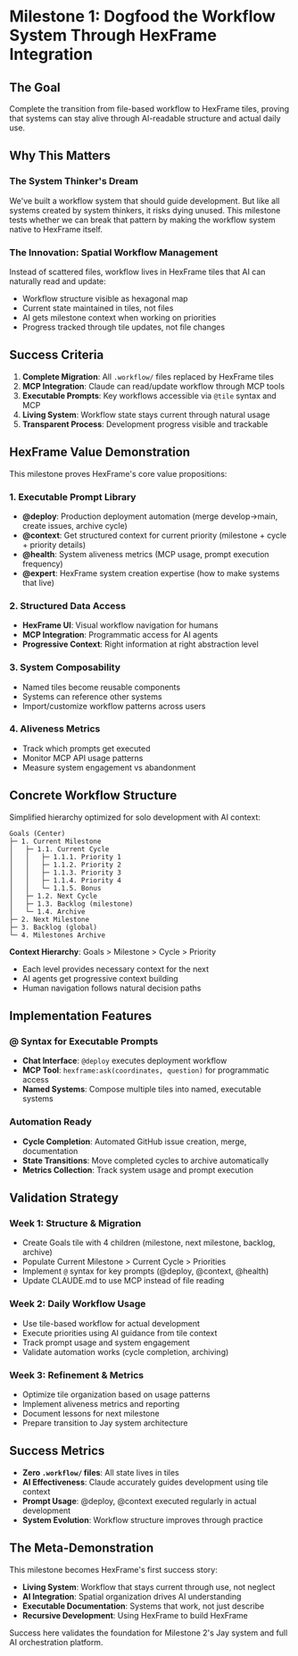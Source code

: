 # Milestone 1: Dogfood the Workflow System Through HexFrame Integration

## The Goal
Complete the transition from file-based workflow to HexFrame tiles, proving that systems can stay alive through AI-readable structure and actual daily use.

## Why This Matters

### The System Thinker's Dream
We've built a workflow system that should guide development. But like all systems created by system thinkers, it risks dying unused. This milestone tests whether we can break that pattern by making the workflow system native to HexFrame itself.

### The Innovation: Spatial Workflow Management
Instead of scattered files, workflow lives in HexFrame tiles that AI can naturally read and update:
- Workflow structure visible as hexagonal map
- Current state maintained in tiles, not files
- AI gets milestone context when working on priorities
- Progress tracked through tile updates, not file changes

## Success Criteria

1. **Complete Migration**: All `.workflow/` files replaced by HexFrame tiles
2. **MCP Integration**: Claude can read/update workflow through MCP tools
3. **Executable Prompts**: Key workflows accessible via `@tile` syntax and MCP
4. **Living System**: Workflow state stays current through natural usage
5. **Transparent Process**: Development progress visible and trackable

## HexFrame Value Demonstration

This milestone proves HexFrame's core value propositions:

### 1. Executable Prompt Library
- **@deploy**: Production deployment automation (merge develop→main, create issues, archive cycle)
- **@context**: Get structured context for current priority (milestone + cycle + priority details)
- **@health**: System aliveness metrics (MCP usage, prompt execution frequency)
- **@expert**: HexFrame system creation expertise (how to make systems that live)

### 2. Structured Data Access
- **HexFrame UI**: Visual workflow navigation for humans
- **MCP Integration**: Programmatic access for AI agents
- **Progressive Context**: Right information at right abstraction level

### 3. System Composability
- Named tiles become reusable components
- Systems can reference other systems
- Import/customize workflow patterns across users

### 4. Aliveness Metrics
- Track which prompts get executed
- Monitor MCP API usage patterns
- Measure system engagement vs abandonment

## Concrete Workflow Structure

Simplified hierarchy optimized for solo development with AI context:

```
Goals (Center)
├─ 1. Current Milestone
│   ├─ 1.1. Current Cycle
│   │   ├─ 1.1.1. Priority 1
│   │   ├─ 1.1.2. Priority 2
│   │   ├─ 1.1.3. Priority 3
│   │   ├─ 1.1.4. Priority 4
│   │   └─ 1.1.5. Bonus
│   ├─ 1.2. Next Cycle
│   ├─ 1.3. Backlog (milestone)
│   └─ 1.4. Archive
├─ 2. Next Milestone
├─ 3. Backlog (global)
└─ 4. Milestones Archive
```

**Context Hierarchy**: Goals > Milestone > Cycle > Priority
- Each level provides necessary context for the next
- AI agents get progressive context building
- Human navigation follows natural decision paths

## Implementation Features

### @ Syntax for Executable Prompts
- **Chat Interface**: `@deploy` executes deployment workflow
- **MCP Tool**: `hexframe:ask(coordinates, question)` for programmatic access
- **Named Systems**: Compose multiple tiles into named, executable systems

### Automation Ready
- **Cycle Completion**: Automated GitHub issue creation, merge, documentation
- **State Transitions**: Move completed cycles to archive automatically
- **Metrics Collection**: Track system usage and prompt execution

## Validation Strategy

### Week 1: Structure & Migration
- Create Goals tile with 4 children (milestone, next milestone, backlog, archive)
- Populate Current Milestone > Current Cycle > Priorities
- Implement `@` syntax for key prompts (@deploy, @context, @health)
- Update CLAUDE.md to use MCP instead of file reading

### Week 2: Daily Workflow Usage
- Use tile-based workflow for actual development
- Execute priorities using AI guidance from tile context
- Track prompt usage and system engagement
- Validate automation works (cycle completion, archiving)

### Week 3: Refinement & Metrics
- Optimize tile organization based on usage patterns
- Implement aliveness metrics and reporting
- Document lessons for next milestone
- Prepare transition to Jay system architecture

## Success Metrics

- **Zero `.workflow/` files**: All state lives in tiles
- **AI Effectiveness**: Claude accurately guides development using tile context
- **Prompt Usage**: @deploy, @context executed regularly in actual development
- **System Evolution**: Workflow structure improves through practice

## The Meta-Demonstration

This milestone becomes HexFrame's first success story:
- **Living System**: Workflow that stays current through use, not neglect
- **AI Integration**: Spatial organization drives AI understanding
- **Executable Documentation**: Systems that work, not just describe
- **Recursive Development**: Using HexFrame to build HexFrame

Success here validates the foundation for Milestone 2's Jay system and full AI orchestration platform.